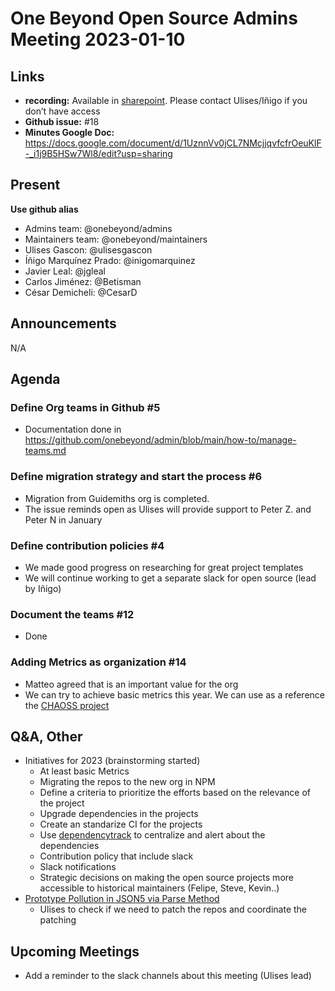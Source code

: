 # One Beyond Open Source Admins Meeting 2023-01-10  

## Links
* **recording:** Available in [sharepoint](https://dcslsoftwareltd.sharepoint.com/:v:/s/Architecture-team/EWqdJHkAOS1Bm2dJb-IhxhoBnw5g6j1EW6aVZWMIBrnqMg?e=K0GFaW). Please contact Ulises/Iñigo if you don’t have access
* **Github issue:** #18 
* **Minutes Google Doc:** 
https://docs.google.com/document/d/1UznnVv0jCL7NMcjjqvfcfrOeuKlF-_i1j9B5HSw7Wl8/edit?usp=sharing

## Present
__Use github alias__
* Admins team: @onebeyond/admins
* Maintainers team: @onebeyond/maintainers
* Ulises Gascon: @ulisesgascon
* Íñigo Marquínez Prado: @inigomarquinez
* Javier Leal: @jgleal
* Carlos Jiménez: @Betisman
* César Demicheli: @CesarD

## Announcements

N/A

## Agenda


### Define Org teams in Github #5
- Documentation done in https://github.com/onebeyond/admin/blob/main/how-to/manage-teams.md

### Define migration strategy and start the process #6
- Migration from Guidemiths org is completed.
- The issue reminds open as Ulises will provide support to Peter Z. and Peter N in January

### Define contribution policies #4
- We made good progress on researching for great project templates
- We will continue working to get a separate slack for open source (lead by Iñigo)


### Document the teams #12
- Done

### Adding Metrics as organization #14
- Matteo agreed that is an important value for the org
- We can try to achieve basic metrics this year. We can use as a reference the [CHAOSS project](https://chaoss.community/)

## Q&A, Other
- Initiatives for 2023 (brainstorming started)
  - At least basic Metrics
  - Migrating the repos to the new org in NPM
  - Define a criteria to prioritize the efforts based on the relevance of the project
  - Upgrade dependencies in the projects
  - Create an standarize CI for the projects
  - Use [dependencytrack](https://dependencytrack.org/) to centralize and alert about the dependencies
  - Contribution policy that include slack
  - Slack notifications
  - Strategic decisions on making the open source projects more accessible to historical maintainers (Felipe, Steve, Kevin..)
- [Prototype Pollution in JSON5 via Parse Method](https://github.com/advisories/GHSA-9c47-m6qq-7p4h)
  - Ulises to check if we need to patch the repos and coordinate the patching


## Upcoming Meetings
- Add a reminder to the slack channels about this meeting (Ulises lead)
